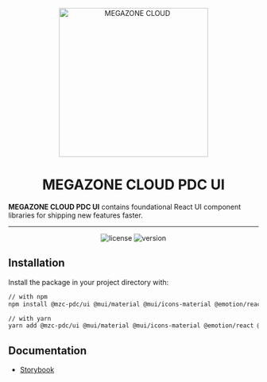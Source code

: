 <p align="center">
  <img width="300" src="https://www.megazonecdn.com/pops/images/og-megazone-pops.png" alt="MEGAZONE CLOUD">
</p>

<h1 align="center">MEGAZONE CLOUD PDC UI</h1>

<p><strong>MEGAZONE CLOUD PDC UI</strong> contains foundational React UI component libraries for shipping new features faster.</p>

<hr/>

<div align="center">

![license](https://img.shields.io/badge/license-MIT-blue.svg)
![version](https://img.shields.io/npm/v/@mzc-pdc/ui/latest.svg)

</div>

## Installation

Install the package in your project directory with:

```sh
// with npm
npm install @mzc-pdc/ui @mui/material @mui/icons-material @emotion/react @emotion/styled

// with yarn
yarn add @mzc-pdc/ui @mui/material @mui/icons-material @emotion/react @emotion/styled
```

## Documentation
- [Storybook](https://main.dli2fcxy5ox2o.amplifyapp.com/)